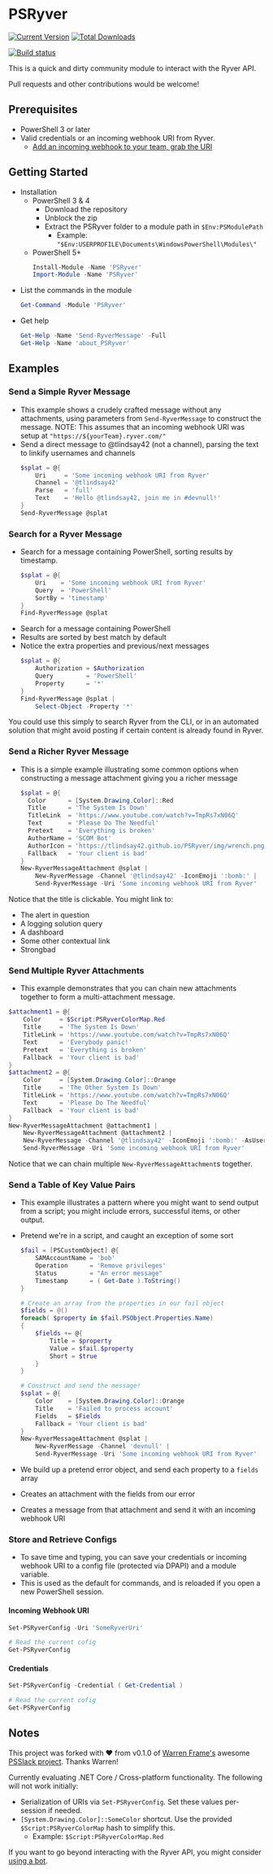 # PSRyver

[![Current Version](https://img.shields.io/powershellgallery/v/PSRyver.svg)](https://www.powershellgallery.com/packages/PSRyver)
[![Total Downloads](https://img.shields.io/powershellgallery/dt/PSRyver.svg)](https://www.powershellgallery.com/packages/PSRyver)

[![Build status](https://ci.appveyor.com/api/projects/status/qwuvmd3cc4iodlc0?svg=true)](https://ci.appveyor.com/project/tlindsay42/psryver)

This is a quick and dirty community module to interact with the Ryver API.

Pull requests and other contributions would be welcome!

## Prerequisites

* PowerShell 3 or later
* Valid credentials or an incoming webhook URI from Ryver.
    * [Add an incoming webhook to your team, grab the URI](https://api.ryver.com/ryvhooks_simple_incoming.html)

## Getting Started

* Installation
    * PowerShell 3 & 4
        * Download the repository
        * Unblock the zip
        * Extract the PSRyver folder to a module path in `$Env:PSModulePath`
            * Example: `"$Env:USERPROFILE\Documents\WindowsPowerShell\Modules\"`
    * PowerShell 5+
        ```powershell
        Install-Module -Name 'PSRyver'
        Import-Module -Name 'PSRyver'
        ```
* List the commands in the module
    ```powershell
    Get-Command -Module 'PSRyver'
    ```
* Get help
    ```powershell
    Get-Help -Name 'Send-RyverMessage' -Full
    Get-Help -Name 'about_PSRyver'
    ```

## Examples

### Send a Simple Ryver Message

* This example shows a crudely crafted message without any attachments, using parameters from `Send-RyverMessage` to construct the message.
  NOTE: This assumes that an incoming webhook URI was setup at `"https://${yourTeam}.ryver.com/"`
* Send a direct message to @tlindsay42 (not a channel), parsing the text to linkify usernames and channels
    ```powershell
    $splat = @{
        Uri     = 'Some incoming webhook URI from Ryver'
        Channel = '@tlindsay42'
        Parse   = 'full'
        Text    = 'Hello @tlindsay42, join me in #devnull!'
    }
    Send-RyverMessage @splat
    ```

<!-- ![Simple Send-RyverMessage](/docs/img/SimpleMessage.png) -->

### Search for a Ryver Message

* Search for a message containing PowerShell, sorting results by timestamp.
    ```powershell
    $splat = @{
        Uri    = 'Some incoming webhook URI from Ryver'
        Query  = 'PowerShell'
        SortBy = 'timestamp'
    }
    Find-RyverMessage @splat
    ```

<!-- ![Find Message](/docs/img/FindMessage.png) -->

* Search for a message containing PowerShell
* Results are sorted by best match by default
* Notice the extra properties and previous/next messages
    ```powershell
    $splat = @{
        Authorization = $Authorization
        Query         = 'PowerShell'
        Property      = '*'
    }
    Find-RyverMessage @splat |
        Select-Object -Property '*'
    ```

<!-- ![Find Message Select All](/docs/img/FindMessageSelect.png) -->

You could use this simply to search Ryver from the CLI, or in an automated solution that might avoid posting if certain content is already found in Ryver.

### Send a Richer Ryver Message

* This is a simple example illustrating some common options when constructing a message attachment giving you a richer message
    ```powershell
    $splat = @{
      Color      = [System.Drawing.Color]::Red
      Title      = 'The System Is Down'
      TitleLink  = 'https://www.youtube.com/watch?v=TmpRs7xN06Q'
      Text       = 'Please Do The Needful'
      Pretext    = 'Everything is broken'
      AuthorName = 'SCOM Bot'
      AuthorIcon = 'https://tlindsay42.github.io/PSRyver/img/wrench.png'
      Fallback   = 'Your client is bad'
    }
    New-RyverMessageAttachment @splat |
        New-RyverMessage -Channel '@tlindsay42' -IconEmoji ':bomb:' |
        Send-RyverMessage -Uri 'Some incoming webhook URI from Ryver'
    ```

<!-- ![Rich messages](/docs/img/RichMessage.png) -->

Notice that the title is clickable.  You might link to:

* The alert in question
* A logging solution query
* A dashboard
* Some other contextual link
* Strongbad

### Send Multiple Ryver Attachments

* This example demonstrates that you can chain new attachments together to form a multi-attachment message.

```powershell
$attachment1 = @{
    Color     = $Script:PSRyverColorMap.Red
    Title     = 'The System Is Down'
    TitleLink = 'https://www.youtube.com/watch?v=TmpRs7xN06Q'
    Text      = 'Everybody panic!'
    Pretext   = 'Everything is broken'
    Fallback  = 'Your client is bad'
}
$attachment2 = @{
    Color     = [System.Drawing.Color]::Orange
    Title     = 'The Other System Is Down'
    TitleLink = 'https://www.youtube.com/watch?v=TmpRs7xN06Q'
    Text      = 'Please Do The Needful'
    Fallback  = 'Your client is bad'
}
New-RyverMessageAttachment @attachment1 |
    New-RyverMessageAttachment @attachment2 |
    New-RyverMessage -Channel '@tlindsay42' -IconEmoji ':bomb:' -AsUser -Username 'SCOM Bot' |
    Send-RyverMessage -Uri 'Some incoming webhook URI from Ryver'
```

<!-- ![Multiple Attachments](/docs/img/MultiAttachments.png) -->

Notice that we can chain multiple `New-RyverMessageAttachment`s together.

### Send a Table of Key Value Pairs

* This example illustrates a pattern where you might want to send output from a script; you might include errors, successful items, or other output.
* Pretend we're in a script, and caught an exception of some sort
    ```powershell
    $fail = [PSCustomObject] @{
        SAMAccountName = 'bob'
        Operation      = 'Remove privileges'
        Status         = "An error message"
        Timestamp      = ( Get-Date ).ToString()
    }

    # Create an array from the properties in our fail object
    $fields = @()
    foreach( $property in $fail.PSObject.Properties.Name)
    {
        $fields += @{
            Title = $property
            Value = $fail.$property
            Short = $true
        }
    }

    # Construct and send the message!
    $splat = @{
        Color    = [System.Drawing.Color]::Orange
        Title    = 'Failed to process account'
        Fields   = $Fields
        Fallback = 'Your client is bad'
    }
    New-RyverMessageAttachment @splat |
        New-RyverMessage -Channel 'devnull' |
        Send-RyverMessage -Uri 'Some incoming webhook URI from Ryver'
    ```

* We build up a pretend error object, and send each property to a `fields` array
* Creates an attachment with the fields from our error
* Creates a message from that attachment and send it with an incoming webhook URI

<!-- ![Fields](/docs/img/Fields.png) -->

### Store and Retrieve Configs

* To save time and typing, you can save your credentials or incoming webhook URI to a config file (protected via DPAPI) and a module variable.
* This is used as the default for commands, and is reloaded if you open a new PowerShell session.

#### Incoming Webhook URI

```powershell
Set-PSRyverConfig -Uri 'SomeRyverUri'

# Read the current cofig
Get-PSRyverConfig
```

#### Credentials

```powershell
Set-PSRyverConfig -Credential ( Get-Credential )

# Read the current cofig
Get-PSRyverConfig
```

## Notes

This project was forked with :heart: from v0.1.0 of [Warren Frame's](https://github.com/RamblingCookieMonster) awesome [PSSlack project](https://github.com/RamblingCookieMonster/PSSlack/tree/c0bf2b67278d5df455ae769d5912aa25d09fcf72).  Thanks Warren!

Currently evaluating .NET Core / Cross-platform functionality.  The following will not work initially:

* Serialization of URIs via `Set-PSRyverConfig`.  Set these values per-session if needed.
* `[System.Drawing.Color]::SomeColor` shortcut.  Use the provided `$Script:PSRyverColorMap` hash to simplify this.
    * Example: `$Script:PSRyverColorMap.Red`

If you want to go beyond interacting with the Ryver API, you might consider [using a bot](http://ramblingcookiemonster.github.io/PoshBot/#references).
